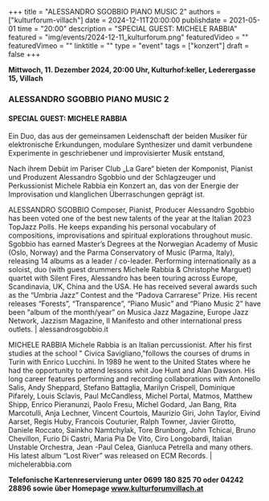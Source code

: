 +++
title = "ALESSANDRO SGOBBIO PIANO MUSIC 2"
authors = ["kulturforum-villach"]
date = 2024-12-11T20:00:00
publishdate = 2021-05-01
time = "20:00"
description = "SPECIAL GUEST: MICHELE RABBIA"
featured = "img/events/2024-12-11_kulturforum.png"
featuredVideo = ""
featuredVimeo = ""
linktitle = ""
type = "event"
tags = ["konzert"]
draft = false
+++

**Mittwoch, 11. Dezember 2024, 20:00 Uhr, Kulturhof:keller, Lederergasse 15, Villach**

### ALESSANDRO SGOBBIO PIANO MUSIC 2
#### SPECIAL GUEST: MICHELE RABBIA

Ein Duo, das aus der gemeinsamen Leidenschaft der beiden Musiker für elektronische Erkundungen, modulare Synthesizer und damit verbundene Experimente in geschriebener und improvisierter Musik entstand,

Nach ihrem Debüt im Pariser Club „La Gare“ bieten der Komponist, Pianist und Produzent Alessandro Sgobbio und der Schlagzeuger und Perkussionist Michele Rabbia ein Konzert an, das von der Energie der Improvisation und klanglichen Überraschungen geprägt ist.

ALESSANDRO SGOBBIO Composer, Pianist, Producer Alessandro Sgobbio has been voted one of the best new talents of the year at the Italian 2023 TopJazz Polls. He keeps expanding his personal vocabulary of compositions, improvisations and spiritual explorations throughout music. Sgobbio has earned Master’s Degrees at the Norwegian Academy of Music (Oslo, Norway) and the Parma Conservatory of Music (Parma, Italy), releasing 14 albums as a leader / co-leader. Performing internationally as a soloist, duo (with guest drummers Michele Rabbia & Christophe Marguet) quartet with Silent Fires, Alessandro has been touring across Europe, Scandinavia, UK, China and the USA. He has received several awards such as the “Umbria Jazz” Contest and the “Padova Carrarese” Prize. His recent releases “Forests”, “Transparence”, “Piano Music” and “Piano Music 2” have been “album of the month/year” on Musica Jazz Magazine, Europe Jazz Network, Jazzism Magazine, Il Manifesto and other international press outlets. | alessandrosgobbio.it

MICHELE RABBIA Michele Rabbia is an Italian percussionist. After his first studies at the school " Civica Savigliano,"follows the courses of drums in Turin with Enrico Lucchini. In 1989 he went to the United States where he had the opportunity to attend lessons whit Joe Hunt and Alan Dawson. His long career features performing and recording collaborations with Antonello Salis, Andy Sheppard, Stefano Battaglia, Marilyn Crispell, Dominique Pifarely, Louis Sclavis, Paul McCandless, Michel Portal, Matmos, Matthew Shipp, Enrico Pieranunzi, Paolo Fresu, Michel Godard, Jan Bang, Rita Marcotulli, Anja Lechner, Vincent Courtois, Maurizio Giri, John Taylor, Eivind Aarset, Regis Huby, Francois Couturier, Ralph Towner, Javier Girotto, Daniele Roccato, Sainkho Namtchylak, Tore Brunborg, John Tchicai, Bruno Chevillon, Furio Di Castri, Maria Pia De Vito, Ciro Longobardi, Italian Unstable Orchestra, Jean -Paul Celea, Gianluca Petrella and many others. His latest album “Lost River” was released on ECM Records. | michelerabbia.com

**Telefonische Kartenreservierung unter 0699 180 825 70 oder 04242 28896  sowie über Homepage www.kulturforumvillach.at**
